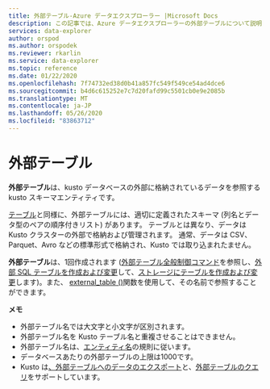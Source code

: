 ```yaml
---
title: 外部テーブル-Azure データエクスプローラー |Microsoft Docs
description: この記事では、Azure データエクスプローラーの外部テーブルについて説明します。
services: data-explorer
author: orspod
ms.author: orspodek
ms.reviewer: rkarlin
ms.service: data-explorer
ms.topic: reference
ms.date: 01/22/2020
ms.openlocfilehash: 7f74732ed38d0b41a857fc549f549ce54ad4dce6
ms.sourcegitcommit: b4d6c615252e7c7d20fafd99c5501cb0e9e2085b
ms.translationtype: MT
ms.contentlocale: ja-JP
ms.lasthandoff: 05/26/2020
ms.locfileid: "83863712"
---
```

# <a name="external-tables"></a>外部テーブル

**外部テーブル**は、kusto データベースの外部に格納されているデータを参照する kusto スキーマエンティティです。

[テーブル](tables.md)と同様に、外部テーブルには、適切に定義されたスキーマ (列名とデータ型のペアの順序付きリスト) があります。 テーブルとは異なり、データは Kusto クラスターの外部で格納および管理されます。 通常、データは CSV、Parquet、Avro などの標準形式で格納され、Kusto では取り込まれたません。

**外部テーブル**は、1回作成されます ([外部テーブル全般制御コマンド](../../management/externaltables.md)を参照し、[外部 SQL テーブルを作成および変更](../../management/external-sql-tables.md)して、[ストレージにテーブルを作成および変更](../../management/external-tables-azurestorage-azuredatalake.md)します)。また、 [external_table ()](../../query/externaltablefunction.md)関数を使用して、その名前で参照することができます。 

**メモ**

* 外部テーブル名では大文字と小文字が区別されます。
* 外部テーブル名を Kusto テーブル名と重複させることはできません。
* 外部テーブル名は、[エンティティ名](./entity-names.md)の規則に従います。
* データベースあたりの外部テーブルの上限は1000です。
* Kusto は[、外部テーブルへのデータのエクスポート](../../management/data-export/export-data-to-an-external-table.md)と、[外部テーブルのクエリ](../../../data-lake-query-data.md)をサポートしています。
